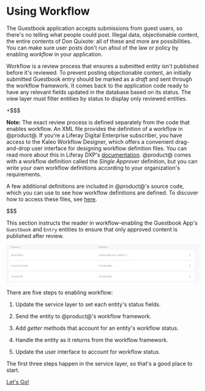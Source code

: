 # Using Workflow [](id=using-workflow)

The Guestbook application accepts submissions from guest users, so there's no
telling what people could post. Illegal data, objectionable content, the entire
contents of Don Quixote: all of these and more are possibilities. You can make
sure user posts don't run afoul of the law or policy by enabling *workflow* in
your application. 

Workflow is a review process that ensures a submitted entity isn't published
before it's reviewed. To prevent posting objectionable content, an initially
submitted Guestbook entry should be marked as a *draft* and sent through the
workflow framework. It comes back to the application code ready to have any
relevant fields updated in the database based on its status. The view layer must
filter entities by status to display only reviewed entities.

+$$$

**Note:** The exact review process is defined separately from the code that
enables workflow. An XML file provides the definition of a workflow in
@product@. If you're a Liferay Digital Enterprise subscriber, you have access to
the Kaleo Workflow Designer, which offers a convenient drag-and-drop user
interface for designing workflow definition files. You can read more about this
in Liferay DXP's
[documentation](https://customer.liferay.com/documentation/7.0/admin/-/official_documentation/portal/kaleo-designer).
@product@ comes with a workflow definition called the *Single Approver*
definition, but you can write your own workflow definitions according to your
organization's requirements. 

A few additional definitions are included in @product@'s source code, which you
can use to see how workflow definitions are defined. To discover how to access
these files, see
[here](/discover/portal/-/knowledge_base/7-0/enabling-workflow).

$$$

This section instructs the reader in workflow-enabling the Guestbook App's
`Guestbook` and `Entry` entities to ensure that only approved content is
published after review.

![Figure 1: Enable workflow in your assets, just like @product@'s own assets.](../../../images/workflow-config.png)

There are five steps to enabling workflow:

1.  Update the service layer to set each entity's status fields.

2.  Send the entity to @product@'s workflow framework. 

3.  Add *getter* methods that account for an entity's workflow status.

4.  Handle the entity as it returns from the workflow framework.

5.  Update the user interface to account for workflow status.

The first three steps happen in the service layer, so that's a good place to
start.

<a class="go-link btn btn-primary" href="/develop/tutorials/-/knowledge_base/7-0/supporting-workflow-at-the-service-layer">Let's Go!<span class="icon-circle-arrow-right"></span></a>
